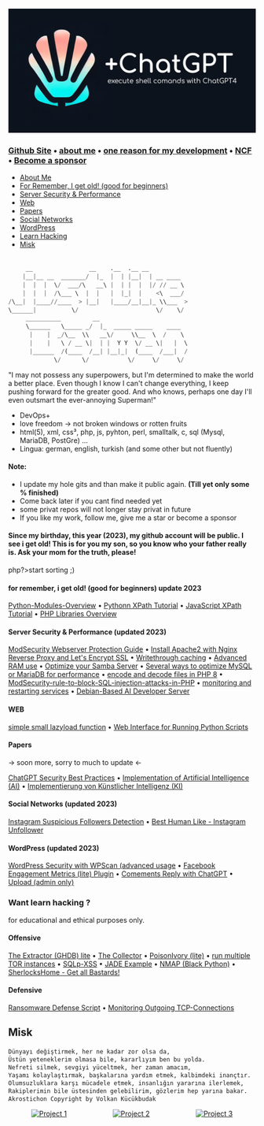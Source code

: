 [![ChatGPt Shellmaster](img/chatgpt-shellmaster.png)](https://github.com/VolkanSah/ChatGPT-ShellMaster)
### [Github Site](https://volkansah.github.io)  • [about me](https://github.com/VolkanSah/About-Me)  • [one reason for my development](https://jugendamt-deutschland.de) • [NCF](https://github.com/NemesisCyberForce) •  [Become a sponsor](https://github.com/sponsors/VolkanSah)
- [About Me](#about-me)
- [For Remember, I get old! (good for beginners)](#for-remember)
- [Server Security & Performance](#server-security--performance)
- [Web](#web)
- [Papers](#papers)
- [Social Networks](#social-networks)
- [WordPress](#wordpress)
- [Learn Hacking](#learn-hacking)
- [Misk](#misk)


```python

     __                __    .__  .__ __           
    |__|__ __  _______/  |_  |  | |__|  | __ ____  
    |  |  |  \/  ___/\   __\ |  | |  |  |/ // __ \ 
    |  |  |  /\___ \  |  |   |  |_|  |    <\  ___/ 
/\__|  |____//____  > |__|   |____/__|__|_ \\___  >
\______|          \/                      \/    \/ 
     __________         __                              
     \______   \_____ _/  |_  _____ _____    ____       
      |    |  _/\__  \\   __\/     \\__  \  /    \      
      |    |   \ / __ \|  | |  Y Y  \/ __ \|   |  \     
      |______  /(____  /__| |__|_|  (____  /___|  /     
             \/      \/           \/     \/     \/      


```
"I may not possess any superpowers, but I'm determined to make the world a better place. Even though I know I can't change everything, I keep pushing forward for the greater good. And who knows, perhaps one day I'll even outsmart the ever-annoying Superman!"

- DevOps+ 
- love freedom -> not broken windows or rotten fruits 
- html(5), xml, css³, php, js, pyhton, perl, smalltalk, c, sql (Mysql, MariaDB, PostGre) ...
- Lingua: german, english, turkish (and some other but not fluently)

#### Note:

- I update my hole gits and than make it public again. **(Till yet only some % finished)**
- Come back later if you cant find needed yet
- some privat repos will not longer stay privat in future
- If you like my work, follow me, give me a star or become a sponsor

#### Since my birthday, this year (2023), my github account will be public. I see i get old! This is for you my son, so you know who your father really is. Ask your mom for the truth, please!



php?>start sorting ;)

#### for remember, i get old! (good for beginners) update 2023
[Python-Modules-Overview](https://github.com/VolkanSah/Python-Modules-Overview) • [Pythonn XPath Tutorial](https://github.com/VolkanSah/Python-XPath-Tutorial) • [JavaScript XPath Tutorial](https://github.com/VolkanSah/JavaScript-XPath-Tutorial) • [PHP Libraries Overview](https://github.com/VolkanSah/PHP-Libraries-Overview)

#### Server Security & Performance (updated 2023)
[ModSecurity Webserver Protection Guide](https://github.com/VolkanSah/ModSecurity-Webserver-Protection-Guide) • 
[Install Apache2 with Nginx Reverse Proxy and Let's Encrypt SSL](https://github.com/VolkanSah/Apache2-with-Nginx-Reverse-Proxy-and-Let-s-Encrypt-SSL-on-Debian-Ubuntu) • 
[Writethrough caching](https://github.com/VolkanSah/writethrough-caching) • [Advanced RAM use](https://github.com/VolkanSah/advanced-RAM-use-on-Bash-installed-systems) • 
[Optimize your Samba Server](https://github.com/VolkanSah/optimize-Samba-settings) • 
[Several ways to optimize MySQL or MariaDB for performance](https://github.com/VolkanSah/optimize-MySQL-or-MariaDB) • 
[encode and decode files in PHP 8](https://github.com/VolkanSah/encode-and-decode-php8) • 
[ModSecurity-rule-to-block-SQL-injection-attacks-in-PHP](https://github.com/VolkanSah/ModSecurity-rule-to-block-SQL-injection-attacks-in-PHP) • 
[monitoring and restarting services](https://github.com/VolkanSah/Bash-script-for-monitoring-and-restarting-services)  • [Debian-Based AI Developer Server](https://github.com/VolkanSah/Debian-Based-AI-Developer-Server)

#### WEB
[simple small lazyload function](https://github.com/VolkanSah/simple-lazyload-function) • [Web Interface for Running Python Scripts](https://github.com/VolkanSah/Web-Interface-for-Running-Python-Scripts)


#### Papers
-> soon more, sorry to much to update <-

[ChatGPT Security Best Practices](https://github.com/VolkanSah/ChatGPT-Security-Best-Practices) • [Implementation of Artificial Intelligence (AI)](https://github.com/VolkanSah/Implementing-AI-Systems-Whitepaper) • [Implementierung von Künstlicher Intelligenz (KI)](https://github.com/VolkanSah/Implementierung-von-KI-Systemen-Whitepaper)

#### Social Networks (updated 2023)
[Instagram Suspicious Followers Detection](https://github.com/VolkanSah/Instagram-Suspicious-Followers-Detection) • 
[Best Human Like - Instagram Unfollower](https://github.com/VolkanSah/Human-like-Instagram-Unfollower)

#### WordPress (updated 2023) 
 [WordPress Security with WPScan (advanced usage](https://github.com/VolkanSah/wpscan-advanced-use) • [Facebook Engagement Metrics (lite) Plugin](https://github.com/VolkanSah/WP-Facebook-Engagement-Metrics) • [Comements Reply with ChatGPT](https://github.com/VolkanSah/ChatGPT-Comments-Reply-WordPress-Plugin) • [Upload (admin only)](https://github.com/VolkanSah/Media-Upload-only-for-Admins-in-WordPress)

### Want learn hacking ? 
for educational and ethical purposes only.
#### Offensive
[The Extractor (GHDB) lite](https://github.com/VolkanSah/The_Extractor.py) • [The Collector](https://github.com/VolkanSah/The_Collector.py) • [PoisonIvory (lite)](https://github.com/VolkanSah/PoisonIvory-lite) • [run multiple TOR instances](https://github.com/VolkanSah/run-multiple-Tor-instances) • [SQLp-XSS](https://github.com/VolkanSah/SQLp-EDU) • [JADE Example](https://github.com/VolkanSah/JADE-edu) • [NMAP (Black Python)](https://github.com/VolkanSah/NMAP-Black-Python) • [SherlocksHome - Get all Bastards!](https://github.com/VolkanSah/SherlocksHome)
#### Defensive
[Ransomware Defense Script](https://github.com/VolkanSah/Ransomware-Defense-Script-Example/) • 
[Monitoring Outgoing TCP-Connections](https://github.com/VolkanSah/Monitoring-outgoing-connections)


## Misk
```
Dünyayı değiştirmek, her ne kadar zor olsa da,
Üstün yeteneklerim olmasa bile, kararlıyım ben bu yolda.
Nefreti silmek, sevgiyi yüceltmek, her zaman amacım,
Yaşamı kolaylaştırmak, başkalarına yardım etmek, kalbimdeki inançtır.
Olumsuzluklara karşı mücadele etmek, insanlığın yararına ilerlemek,
Rakiplerimin bile üstesinden gelebilirim, gözlerim hep yarına bakar.
Akrostichon Copyright by Volkan Kücükbudak
```

<div style="display: flex; justify-content: space-around;">
    <a href="https://github.com/username/project1">
        <img src="https://example.com/image1.png" alt="Project 1" style="width: 200px;">
    </a>
    <a href="https://github.com/username/project2">
        <img src="https://example.com/image2.png" alt="Project 2" style="width: 200px;">
    </a>
    <a href="https://github.com/username/project3">
        <img src="https://example.com/image3.png" alt="Project 3" style="width: 200px;">
    </a>
</div>
